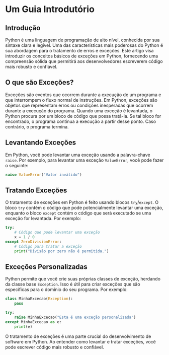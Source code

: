 # Um Guia Introdutório

## Introdução

Python é uma linguagem de programação de alto nível, conhecida por sua sintaxe clara e legível. Uma das características mais poderosas do Python é sua abordagem para o tratamento de erros e exceções. Este artigo visa introduzir os conceitos básicos de exceções em Python, fornecendo uma compreensão sólida que permitirá aos desenvolvedores escreverem código mais robusto e confiável.

## O que são Exceções?

Exceções são eventos que ocorrem durante a execução de um programa e que interrompem o fluxo normal de instruções. Em Python, exceções são objetos que representam erros ou condições inesperadas que ocorrem durante a execução do programa. Quando uma exceção é levantada, o Python procura por um bloco de código que possa tratá-la. Se tal bloco for encontrado, o programa continua a execução a partir desse ponto. Caso contrário, o programa termina.

## Levantando Exceções

Em Python, você pode levantar uma exceção usando a palavra-chave `raise`. Por exemplo, para levantar uma exceção `ValueError`, você pode fazer o seguinte:

``` python
raise ValueError("Valor inválido")
```

## Tratando Exceções

O tratamento de exceções em Python é feito usando blocos `try`/`except`. O bloco `try` contém o código que pode potencialmente levantar uma exceção, enquanto o bloco `except` contém o código que será executado se uma exceção for levantada. Por exemplo:

``` python
try:
    # Código que pode levantar uma exceção
    x = 1 / 0
except ZeroDivisionError:
    # Código para tratar a exceção
    print("Divisão por zero não é permitida.")
```

## Exceções Personalizadas

Python permite que você crie suas próprias classes de exceção, herdando da classe base `Exception`. Isso é útil para criar exceções que são específicas para o domínio do seu programa. Por exemplo:

``` python
class MinhaExcecao(Exception):
    pass

try:
    raise MinhaExcecao("Esta é uma exceção personalizada")
except MinhaExcecao as e:
    print(e)
```


O tratamento de exceções é uma parte crucial do desenvolvimento de software em Python. Ao entender como levantar e tratar exceções, você pode escrever código mais robusto e confiável.